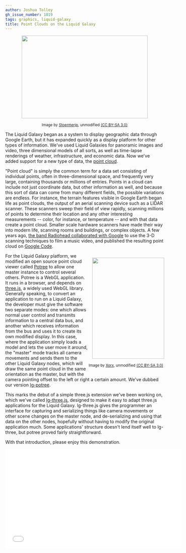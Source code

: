 ```yaml
---
author: Joshua Tolley
gh_issue_number: 1019
tags: graphics, liquid-galaxy
title: Point Clouds on the Liquid Galaxy
---
```




<div class="separator" style="clear: both; text-align: center;"><a href="/blog/2014/07/31/point-clouds-on-liquid-galaxy/image-0.jpeg" imageanchor="1" style="margin-left: 1em; margin-right: 1em;"><img border="0" height="262" src="/blog/2014/07/31/point-clouds-on-liquid-galaxy/image-0.jpeg" width="400"/></a><p><small>Image by <a href="http://commons.wikimedia.org/wiki/User:Stoermerjp">Stoermerjp</a>, unmodified <a href="http://creativecommons.org/licenses/by-sa/3.0/">(CC BY-SA 3.0)</a></small></p></div>

The Liquid Galaxy began as a system to display geographic data through Google Earth, but it has expanded quickly as a display platform for other types of information. We've used Liquid Galaxies for panoramic images and video, three dimensional models of all sorts, as well as time-lapse renderings of weather, infrastructure, and economic data. Now we've added support for a new type of data, the [point cloud](http://en.wikipedia.org/wiki/Point_cloud).

"Point cloud" is simply the common term for a data set consisting of individual points, often in three-dimensional space, and frequently very large, containing thousands or millions of entries. Points in a cloud can include not just coordinate data, but other information as well, and because this sort of data can come from many different fields, the possible variations are endless. For instance, the terrain features visible in Google Earth began life as point clouds, the output of an aerial scanning device such as a LIDAR scanner. These scanners sweep their field of view rapidly, scanning millions of points to determine their location and any other interesting measurements -- color, for instance, or temperature -- and with that data create a point cloud. Smaller scale hardware scanners have made their way into modern life, scanning rooms and buildings, or complex objects. A few years ago, [the band Radiohead collaborated with Google](http://techcrunch.com/2008/07/14/radiohead-partners-with-google-for-music-video-launch/) to use the 3-D scanning techniques to film a music video, and published the resulting point cloud on [Google Code](https://code.google.com/p/radiohead/).

<div class="separator" style="clear: both; text-align: center; float: right; clear: right"><p><a href="/blog/2014/07/31/point-clouds-on-liquid-galaxy/image-1.jpeg" imageanchor="1" style="clear: right; float: right; margin-bottom: 1em; margin-left: 1em;"><img border="0" height="320" src="/blog/2014/07/31/point-clouds-on-liquid-galaxy/image-1.jpeg" width="228"/></a></p><p><small>Image by <a href="http://commons.wikimedia.org/wiki/User:Xorx">Xorx</a>, unmodified <a href="http://creativecommons.org/licenses/by-sa/3.0/">(CC BY-SA 3.0)</a></small></p><p></p></div>

For the Liquid Galaxy platform, we modified an open source point cloud viewer called [Potree](http://potree.org/) to allow one master instance to control several others. Potree is a WebGL application. It runs in a browser, and depends on [three.js](http://threejs.org/), a widely used WebGL library. Generally speaking, to convert an application to run on a Liquid Galaxy, the developer must give the software two separate modes: one which allows normal user control and transmits information to a central data bus, and another which receives information from the bus and uses it to create its own modified display. In this case, where the application simply loads a model and lets the user move it around, the "master" mode tracks all camera movements and sends them to the other Liquid Galaxy nodes, which will draw the same point cloud in the same orientation as the master, but with the camera pointing offset to the left or right a certain amount. We've dubbed our version [lg-potree](https://github.com/EndPointCorp/lg-potree).

This marks the debut of a simple three.js extension we've been working on, which we've called [lg-three.js](https://github.com/EndPointCorp/lg-three), designed to make it easy to adapt three.js applications for the Liquid Galaxy. lg-three.js gives the programmer an interface for capturing and serializing things like camera movements or other scene changes on the master node, and de-serializing and using that data on the other nodes, hopefully without having to modify the original application much. Some applications' structure doesn't lend itself well to lg-three, but potree proved fairly straightforward.

With that introduction, please enjoy this demonstration.

<iframe allowfullscreen="" frameborder="0" height="315" src="//www.youtube.com/embed/GiWjUI97viQ" width="560"></iframe>


